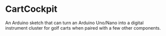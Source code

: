 # CartCockpit
An Arduino sketch that can turn an Arduino Uno/Nano into a digital instrument cluster for golf carts when paired with a few other components.
